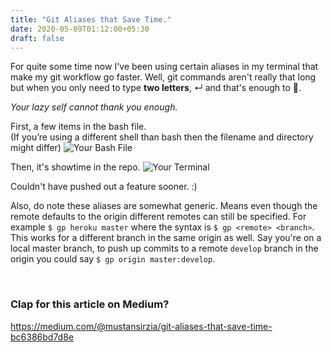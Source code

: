 ```yaml
---
title: "Git Aliases that Save Time."
date: 2020-05-09T01:12:00+05:30
draft: false
---
```


For quite some time now I've been using certain aliases in my terminal that make my git workflow go faster. 
Well, git commands aren't really that long but when you only need to type <b>two letters</b>, ↵ and that's enough to 🚀.

<i>Your lazy self cannot thank you enough.</i>

First, a few items in the bash file. <br />
(If you’re using a different shell than bash then the filename and directory might differ)
![Your Bash File](/images/git_aliases.png)

Then, it's showtime in the repo. 
![Your Terminal](/images/git_aliases_2.png)

Couldn't have pushed out a feature sooner. :)

Also, do note these aliases are somewhat generic. Means even though the remote defaults to the origin different remotes can still be specified. For example `$ gp heroku master` where the syntax is `$ gp <remote> <branch>`. This works for a different branch in the same origin as well. Say you're on a local master branch, to push up commits to a remote `develop` branch in the origin you could say `$ gp origin master:develop`. 

<br/> 

### Clap for this article on Medium?
https://medium.com/@mustansirzia/git-aliases-that-save-time-bc6386bd7d8e





